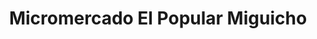 ---
title: "Micromercado El Popular Miguicho"
url: /quito/micromercado-el-popular-miguicho/
shop: Lebensmittel
---